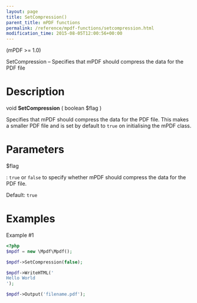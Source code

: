 ```yaml
---
layout: page
title: SetCompression()
parent_title: mPDF functions
permalink: /reference/mpdf-functions/setcompression.html
modification_time: 2015-08-05T12:00:56+00:00
---
```


(mPDF >= 1.0)

SetCompression – Specifies that mPDF should compress the data for the PDF file

# Description

void **SetCompression** ( boolean <span class="parameter">$flag</span> )

Specifies that mPDF should compress the data for the PDF file. This makes a smaller PDF file and is set by 
default to `true` on initialising the mPDF class.

# Parameters

<span class="parameter">$flag</span>

: `true` or `false` to specify whether mPDF should compress the data for the PDF file.

  Default: `true`

# Examples

Example #1

```php
<?php
$mpdf = new \Mpdf\Mpdf();

$mpdf->SetCompression(false);

$mpdf->WriteHTML('
Hello World
');

$mpdf->Output('filename.pdf');

```

